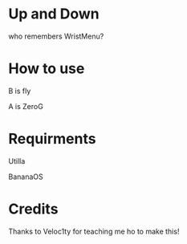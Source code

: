# Up and Down
who remembers WristMenu?
# How to use
B is fly

A is ZeroG
# Requirments
Utilla

BananaOS
# Credits
Thanks to Veloc1ty for teaching me ho to make this!